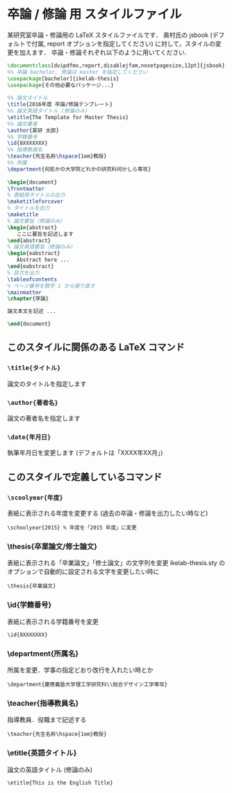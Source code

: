 # 卒論 / 修論 用 スタイルファイル

某研究室卒論・修論用の LaTeX スタイルファイルです．
奥村氏の jsbook (デフォルトで付属, report オプションを指定してください)
に対して，スタイルの変更を加えます． 卒論・修論それぞれ以下のように用いてください.


```latex
\documentclass[dvipdfmx,report,disablejfam,nosetpagesize,12pt]{jsbook}
%% 卒論 bachelor, 修論は master を指定してください
\usepackage[bachelor]{ikelab-thesis}
\usepackage{その他必要なパッケージ...}
   
%% 論文タイトル
\title{2016年度 卒論/修論テンプレート}
%% 論文英語タイトル (修論のみ)
\etitle{The Template for Master Thesis}
%% 論文著者
\author{某研 太郎}
%% 学籍番号
\id{8XXXXXXX}
%% 指導教員名
\teacher{先生名称\hspace{1em}教授}
%% 所属
\department{何処かの大学院どれかの研究科何かしら専攻}
  
\begin{document}
\frontmatter
% 表紙用タイトルの出力
\maketitleforcover
% タイトルを出力
\maketitle
% 論文要旨（修論のみ）
\begin{abstract}
   ここに要旨を記述します
\end{abstract}
% 論文英語要旨（修論のみ）
\begin{eabstract}
   Abstract here ...
\end{eabstract}
% 目次を出力
\tableofcontents
% ページ番号を数字 1 から振り直す
\mainmatter
\chapter{序論}

論文本文を記述 ...

\end{document}
```

## このスタイルに関係のある LaTeX コマンド

### `\title{タイトル}`
論文のタイトルを指定します


### `\author{著者名}`
論文の著者名を指定します



### `\date{年月日}`
執筆年月日を変更します (デフォルトは「XXXX年XX月」)

## このスタイルで定義しているコマンド
### `\scoolyear{年度}`
表紙に表示される年度を変更する (過去の卒論・修論を出力したい時など)
```
\schoolyear{2015} % 年度を「2015 年度」に変更
```

### \thesis{卒業論文/修士論文} 
表紙に表示される「卒業論文」「修士論文」の文字列を変更
ikelab-thesis.sty のオプションで自動的に設定される文字を変更したい時に

    \thesis{卒業論文}

### \id{学籍番号}
表紙に表示される学籍番号を変更

    \id{8XXXXXXX}
  
### \department{所属名}
所属を変更．学事の指定どおり改行を入れたい時とか

    \department{慶應義塾大学理工学研究科\\総合デザイン工学専攻}

### \teacher{指導教員名}
指導教員．役職まで記述する

    \teacher{先生名称\hspace{1em}教授}


### \etitle{英語タイトル}
論文の英語タイトル (修論のみ)

    \etitle{This is the English Title}
